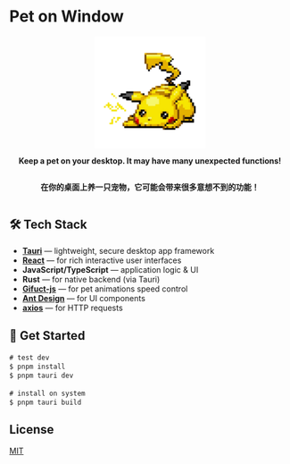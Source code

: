 # Pet on Window

<div style="display: flex; align-items: center; justify-content: center; flex-direction: column;">
  <img src="./public/logo.png" alt="logo" width="200" height="200">
  <p><b>Keep a pet on your desktop. It may have many unexpected functions!</b></p>
  <p><b>在你的桌面上养一只宠物，它可能会带来很多意想不到的功能！</b></p>
</div>


## 🛠️ Tech Stack

- **[Tauri](https://tauri.app/)** — lightweight, secure desktop app framework
- **[React](https://react.dev/)** — for rich interactive user interfaces
- **JavaScript/TypeScript** — application logic & UI
- **Rust** — for native backend (via Tauri)
- **[Gifuct-js](https://github.com/matt-way/gifuct-js)** — for pet animations speed control
- **[Ant Design](https://ant.design/)** — for UI components
- **[axios](https://axios-http.com/)** — for HTTP requests



## 🚀 Get Started

```shell
# test dev
$ pnpm install
$ pnpm tauri dev

# install on system
$ pnpm tauri build
```



## License

[MIT](./LICENSE)